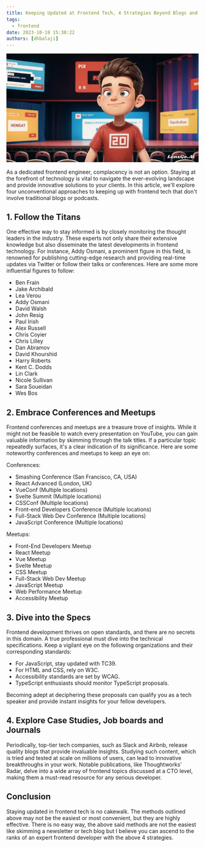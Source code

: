 ```yaml
---
title: Keeping Updated at Frontend Tech, 4 Strategies Beyond Blogs and Podcasts
tags:
  - frontend
date: 2023-10-18 15:30:22
authors: [dhbalaji]
---
```


![](../assets/confused-boy.webp)

As a dedicated frontend engineer, complacency is not an option. Staying at the forefront of technology is vital to navigate the ever-evolving landscape and provide innovative solutions to your clients. In this article, we'll explore four unconventional approaches to keeping up with frontend tech that don't involve traditional blogs or podcasts.


## 1. Follow the Titans

One effective way to stay informed is by closely monitoring the thought leaders in the industry. These experts not only share their extensive knowledge but also disseminate the latest developments in frontend technology. For instance, Addy Osmani, a prominent figure in this field, is renowned for publishing cutting-edge research and providing real-time updates via Twitter or follow their talks or conferences. Here are some more influential figures to follow:

- Ben Frain
- Jake Archibald
- Lea Verou
- Addy Osmani
- David Walsh
- John Resig
- Paul Irish
- Alex Russell
- Chris Coyier
- Chris Lilley
- Dan Abramov
- David Khourshid
- Harry Roberts
- Kent C. Dodds
- Lin Clark
- Nicole Sullivan
- Sara Soueidan
- Wes Bos


## 2. Embrace Conferences and Meetups

Frontend conferences and meetups are a treasure trove of insights. While it might not be feasible to watch every presentation on YouTube, you can gain valuable information by skimming through the talk titles. If a particular topic repeatedly surfaces, it's a clear indication of its significance. Here are some noteworthy conferences and meetups to keep an eye on:

Conferences:

- Smashing Conference (San Francisco, CA, USA)
- React Advanced (London, UK)
- VueConf (Multiple locations)
- Svelte Summit (Multiple locations)
- CSSConf (Multiple locations)
- Front-end Developers Conference (Multiple locations)
- Full-Stack Web Dev Conference (Multiple locations)
- JavaScript Conference (Multiple locations)

Meetups:

- Front-End Developers Meetup
- React Meetup
- Vue Meetup
- Svelte Meetup
- CSS Meetup
- Full-Stack Web Dev Meetup
- JavaScript Meetup
- Web Performance Meetup
- Accessibility Meetup


## 3. Dive into the Specs

Frontend development thrives on open standards, and there are no secrets in this domain. A true professional must dive into the technical specifications. Keep a vigilant eye on the following organizations and their corresponding standards:

- For JavaScript, stay updated with TC39.
- For HTML and CSS, rely on W3C.
- Accessibility standards are set by WCAG.
- TypeScript enthusiasts should monitor TypeScript proposals.

Becoming adept at deciphering these proposals can qualify you as a tech speaker and provide instant insights for your fellow developers.

## 4. Explore Case Studies, Job boards and Journals

Periodically, top-tier tech companies, such as Slack and Airbnb, release quality blogs that provide invaluable insights. Studying such content, which is tried and tested at scale on millions of users, can lead to innovative breakthroughs in your work. Notable publications, like Thoughtworks' Radar, delve into a wide array of frontend topics discussed at a CTO level, making them a must-read resource for any serious developer.

## Conclusion

Staying updated in frontend tech is no cakewalk. The methods outlined above may not be the easiest or most convenient, but they are highly effective. There is no easy way, the above said methods are not the easiest like skimming a newsletter or tech blog but I believe you can ascend to the ranks of an expert frontend developer with the above 4 strategies.